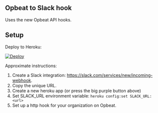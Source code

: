 Opbeat to Slack hook
--------------

Uses the new Opbeat API hooks.

## Setup

Deploy to Heroku:

[![Deploy](https://www.herokucdn.com/deploy/button.png)](https://heroku.com/deploy)

Approximate instructions:

1. Create a Slack integration: https://slack.com/services/new/incoming-webhook.
1. Copy the unique URL.
1. Create a new heroku app (or press the big purple button above)
1. Set SLACK_URL environment variable: `heroku config:set SLACK_URL:<url>`
1. Set up a http hook for your organization on Opbeat.

